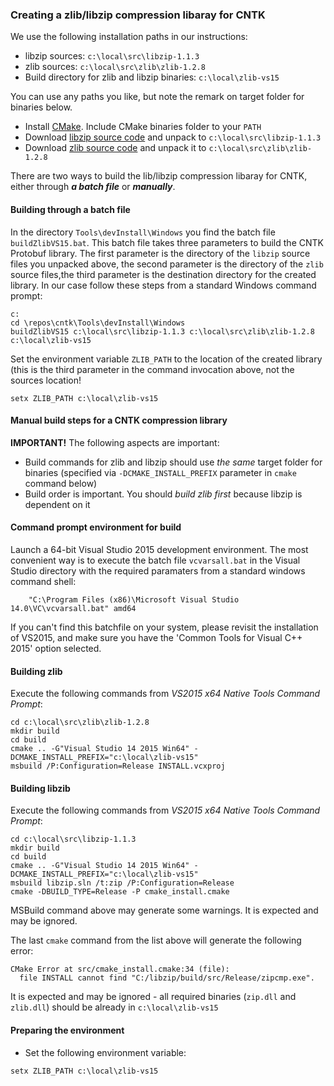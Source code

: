 ### Creating a zlib/libzip compression libaray for CNTK

We use the following installation paths in our instructions:
* libzip sources: `c:\local\src\libzip-1.1.3`
* zlib sources: `c:\local\src\zlib\zlib-1.2.8`
* Build directory for zlib and libzip binaries: `c:\local\zlib-vs15`

You can use any paths you like, but note the remark on target folder for binaries below.

* Install [CMake](https://cmake.org/download/). Include CMake binaries folder to your `PATH`
* Download [libzip source code](http://nih.at/libzip/) and unpack to `c:\local\src\libzip-1.1.3`
* Download [zlib source code](http://zlib.net/) and unpack it to `c:\local\src\zlib\zlib-1.2.8`


There are two ways to build the lib/libzip compression libaray for CNTK, either through ***a batch file*** or ***manually***.

#### Building through a batch file

In the directory ```Tools\devInstall\Windows``` you find the batch file ```buildZlibVS15.bat```. This batch file takes three parameters to build the CNTK Protobuf library. The first parameter is the directory of the ```libzip``` source files you unpacked above, the second parameter is the directory of the ```zlib``` source files,the third parameter is the destination directory for the created library. In our case follow these steps from a standard Windows command prompt:
```
c:
cd \repos\cntk\Tools\devInstall\Windows
buildZlibVS15 c:\local\src\libzip-1.1.3 c:\local\src\zlib\zlib-1.2.8 c:\local\zlib-vs15
```
Set the environment variable `ZLIB_PATH` to the location of the created library (this is the third parameter in the command invocation above, not the sources location!
```
setx ZLIB_PATH c:\local\zlib-vs15
```
#### Manual build steps for a CNTK compression library

**IMPORTANT!** The following aspects are important:
* Build commands for zlib and libzip should use *the same* target folder for binaries (specified via `-DCMAKE_INSTALL_PREFIX` parameter in `cmake` command below)
* Build order is important. You should *build zlib first* because libzip is dependent on it

#### Command prompt environment for build
Launch a 64-bit Visual Studio 2015 development environment. The most convenient way is to execute the batch file `vcvarsall.bat` in the Visual Studio directory with the required paramaters from a standard windows command shell:
```
    "C:\Program Files (x86)\Microsoft Visual Studio 14.0\VC\vcvarsall.bat" amd64
```
If you can't find this batchfile on your system, please revisit the installation of VS2015, and make sure you have the 'Common Tools for Visual C++ 2015' option selected.

#### Building zlib
Execute the following commands from *VS2015 x64 Native Tools Command Prompt*:
```
cd c:\local\src\zlib\zlib-1.2.8
mkdir build
cd build
cmake .. -G"Visual Studio 14 2015 Win64" -DCMAKE_INSTALL_PREFIX="c:\local\zlib-vs15"
msbuild /P:Configuration=Release INSTALL.vcxproj
```

#### Building libzib
Execute the following commands from *VS2015 x64 Native Tools Command Prompt*:
```
cd c:\local\src\libzip-1.1.3
mkdir build
cd build
cmake .. -G"Visual Studio 14 2015 Win64" -DCMAKE_INSTALL_PREFIX="c:\local\zlib-vs15"
msbuild libzip.sln /t:zip /P:Configuration=Release
cmake -DBUILD_TYPE=Release -P cmake_install.cmake
```
MSBuild command above may generate some warnings. It is expected and may be ignored.

The last `cmake` command from the list above will generate the following error:
```
CMake Error at src/cmake_install.cmake:34 (file):
  file INSTALL cannot find "C:/libzip/build/src/Release/zipcmp.exe".
```
It is expected and may be ignored - all required binaries (`zip.dll` and `zlib.dll`) should be already in `c:\local\zlib-vs15`

#### Preparing the environment
* Set the following environment variable:
```
setx ZLIB_PATH c:\local\zlib-vs15
```
